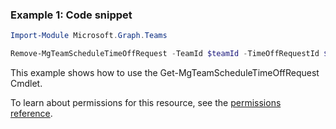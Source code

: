 ### Example 1: Code snippet

```powershellImport-Module Microsoft.Graph.Teams

Remove-MgTeamScheduleTimeOffRequest -TeamId $teamId -TimeOffRequestId $timeOffRequestId
```
This example shows how to use the Get-MgTeamScheduleTimeOffRequest Cmdlet.
To learn about permissions for this resource, see the [permissions reference](/graph/permissions-reference).

